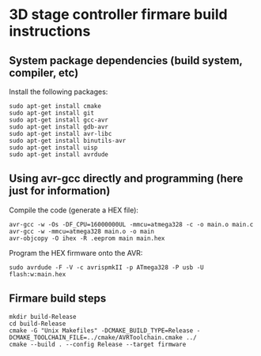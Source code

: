 # 3D stage controller firmare build instructions

## System package dependencies (build system, compiler, etc)
Install the following packages:
```
sudo apt-get install cmake
sudo apt-get install git
sudo apt-get install gcc-avr
sudo apt-get install gdb-avr
sudo apt-get install avr-libc
sudo apt-get install binutils-avr
sudo apt-get install uisp
sudo apt-get install avrdude
```

## Using avr-gcc directly and programming (here just for information)
Compile the code (generate a HEX file):
```
avr-gcc -w -Os -DF_CPU=16000000UL -mmcu=atmega328 -c -o main.o main.c
avr-gcc -w -mmcu=atmega328 main.o -o main
avr-objcopy -O ihex -R .eeprom main main.hex
```
Program the HEX firmware onto the AVR:
```
sudo avrdude -F -V -c avrispmkII -p ATmega328 -P usb -U flash:w:main.hex
```

## Firmare build steps
```
mkdir build-Release
cd build-Release
cmake -G "Unix Makefiles" -DCMAKE_BUILD_TYPE=Release -DCMAKE_TOOLCHAIN_FILE=../cmake/AVRToolchain.cmake ../
cmake --build . --config Release --target firmware
```
